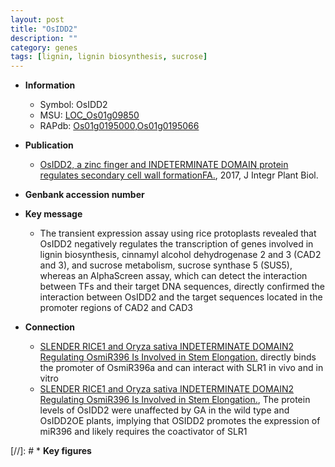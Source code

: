 ```yaml
---
layout: post
title: "OsIDD2"
description: ""
category: genes
tags: [lignin, lignin biosynthesis, sucrose]
---
```


* **Information**  
    + Symbol: OsIDD2  
    + MSU: [LOC_Os01g09850](http://rice.plantbiology.msu.edu/cgi-bin/ORF_infopage.cgi?orf=LOC_Os01g09850)  
    + RAPdb: [Os01g0195000](http://rapdb.dna.affrc.go.jp/viewer/gbrowse_details/irgsp1?name=Os01g0195000),[Os01g0195066](http://rapdb.dna.affrc.go.jp/viewer/gbrowse_details/irgsp1?name=Os01g0195066)  

* **Publication**  
    + [OsIDD2, a zinc finger and INDETERMINATE DOMAIN protein regulates secondary cell wall formationFA.](http://www.ncbi.nlm.nih.gov/pubmed?term=OsIDD2,+a+zinc+finger+and+INDETERMINATE+DOMAIN+protein+regulates+secondary+cell+wall+formationFA.%5BTitle%5D), 2017, J Integr Plant Biol.

* **Genbank accession number**  

* **Key message**  
    + The transient expression assay using rice protoplasts revealed that OsIDD2 negatively regulates the transcription of genes involved in lignin biosynthesis, cinnamyl alcohol dehydrogenase 2 and 3 (CAD2 and 3), and sucrose metabolism, sucrose synthase 5 (SUS5), whereas an AlphaScreen assay, which can detect the interaction between TFs and their target DNA sequences, directly confirmed the interaction between OsIDD2 and the target sequences located in the promoter regions of CAD2 and CAD3

* **Connection**  
    + [SLENDER RICE1 and Oryza sativa INDETERMINATE DOMAIN2 Regulating OsmiR396 Is Involved in Stem Elongation.](OsIDD2) directly binds the promoter of OsmiR396a and can interact with SLR1 in vivo and in vitro
    + [SLENDER RICE1 and Oryza sativa INDETERMINATE DOMAIN2 Regulating OsmiR396 Is Involved in Stem Elongation.](http://www.ncbi.nlm.nih.gov/pubmed?term=SLENDER+RICE1+and+Oryza+sativa+INDETERMINATE+DOMAIN2+Regulating+OsmiR396+Is+Involved+in+Stem+Elongation.%5BTitle%5D),  The protein levels of OsIDD2 were unaffected by GA in the wild type and OsIDD2OE plants, implying that OSIDD2 promotes the expression of miR396 and likely requires the coactivator of SLR1

[//]: # * **Key figures**  


